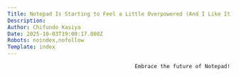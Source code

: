 ```yaml
---
Title: Notepad Is Starting to Feel a Little Overpowered (And I Like It)
Description: 
Author: Chifundo Kasiya
Date: 2025-10-03T19:00:17.000Z
Robots: noindex,nofollow
Template: index
---
```


                                            Embrace the future of Notepad!
                                        
